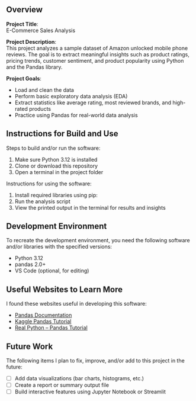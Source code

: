 ## Overview

**Project Title**:  
E-Commerce Sales Analysis

**Project Description**:  
This project analyzes a sample dataset of Amazon unlocked mobile phone reviews. The goal is to extract meaningful insights such as product ratings, pricing trends, customer sentiment, and product popularity using Python and the Pandas library.

**Project Goals**:  
* Load and clean the data
* Perform basic exploratory data analysis (EDA)
* Extract statistics like average rating, most reviewed brands, and high-rated products
* Practice using Pandas for real-world data analysis

## Instructions for Build and Use

Steps to build and/or run the software:

1. Make sure Python 3.12 is installed
2. Clone or download this repository
3. Open a terminal in the project folder

Instructions for using the software:

1. Install required libraries using pip:  
2. Run the analysis script
3. View the printed output in the terminal for results and insights

## Development Environment 

To recreate the development environment, you need the following software and/or libraries with the specified versions:

* Python 3.12
* pandas 2.0+  
* VS Code (optional, for editing)

## Useful Websites to Learn More

I found these websites useful in developing this software:

* [Pandas Documentation](https://pandas.pydata.org/docs/)
* [Kaggle Pandas Tutorial](https://www.kaggle.com/learn/pandas)
* [Real Python – Pandas Tutorial](https://realpython.com/pandas-python-explore-dataset/)

## Future Work

The following items I plan to fix, improve, and/or add to this project in the future:

* [ ] Add data visualizations (bar charts, histograms, etc.)
* [ ] Create a report or summary output file
* [ ] Build interactive features using Jupyter Notebook or Streamlit